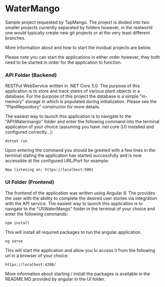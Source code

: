 # WaterMango 
Sample project requested by TapMango. The project is divded into two smaller projects currently separated by folders however, in the realworld one would typically create new git projects or at the very least different branches.

More information about and how to start the invidual projects are below.

Please note you can start the applications in either order however, they both need to be started in order for the application to function. 

### API Folder (Backend)
RESTFul WebService written in .NET Core 3.0. The purpose of this application is to store and track states of various plant objects in a database. For the purpose of this project the database is a simple "in-memory" storage in which is populated during initialization. Please see the "PlantRepository" constructor for more details. 

The easiest way to launch this application is to navigate to the "API\Watermango" folder and enter the following command into the terminal application of your choice (assuming you have .net core 3.0 installed and configured correctly...): 

`dotnet run`

Upon entering the command you should be greeted with a few lines in the terminal stating the application has started successfully and is now accessible at the configured URL/Port for example: 

`Now listening on: https://localhost:5001`

### UI Folder (Frontend)
The frontend of the application was written using Angular 8. The provides the user with the ability to complete the desired user stories via integration with the API service. The easiest way to launch this application is to navigate to the "UI\WaterMango" folder in the terminal of your choice and enter the following commands:

`npm install`

This will install all required packages to run the angular application.

`ng serve`

This will start the application and allow you to access it from the following url in a browser of your choice: 

`https://localhost:4200/` 

More information about starting / install the packages is available in the README.MD provided by angular in the UI folder. 